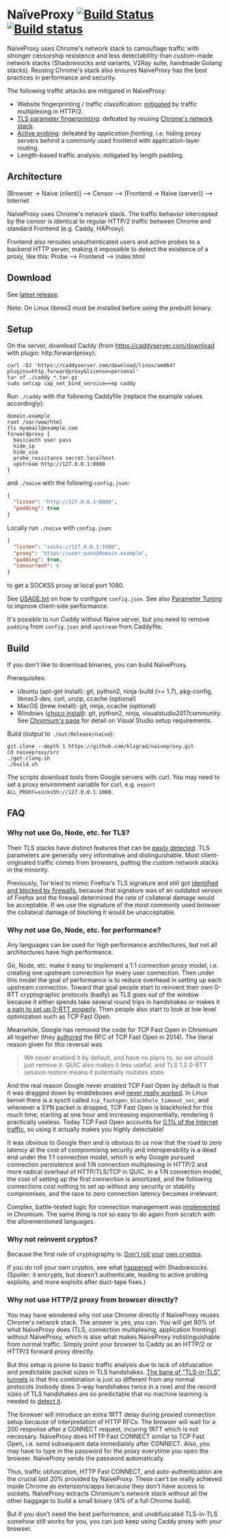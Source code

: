 # NaïveProxy [![Build Status](https://travis-ci.com/klzgrad/naiveproxy.svg?branch=master)](https://travis-ci.com/klzgrad/naiveproxy) [![Build status](https://ci.appveyor.com/api/projects/status/ohpyaf49baihmxa9?svg=true)](https://ci.appveyor.com/project/klzgrad/naiveproxy)

NaïveProxy uses Chrome's network stack to camouflage traffic with stronger censorship resistence and less detectablility than custom-made network stacks (Shadowsocks and variants, V2Ray suite, handmade Golang stacks). Reusing Chrome's stack also ensures NaïveProxy has the best practices in performance and security.

The following traffic attacks are mitigated in NaïveProxy:

* Website fingerprinting / traffic classification: [mitigated](https://arxiv.org/abs/1707.00641) by traffic multiplexing in HTTP/2.
* [TLS parameter fingerprinting](https://arxiv.org/abs/1607.01639): defeated by reusing [Chrome's network stack](https://www.chromium.org/developers/design-documents/network-stack).
* [Active probing](https://ensa.fi/active-probing/): defeated by *application fronting*, i.e. hiding proxy servers behind a commonly used frontend with application-layer routing.
* Length-based traffic analysis: mitigated by length padding.

## Architecture

[Browser → Naïve (client)] ⟶ Censor ⟶ [Frontend → Naïve (server)] ⟶ Internet

NaïveProxy uses Chrome's network stack. The traffic behavior intercepted by the censor is identical to regular HTTP/2 traffic between Chrome and standard Frontend (e.g. Caddy, HAProxy).

Frontend also reroutes unauthenticated users and active probes to a backend HTTP server, making it impossible to detect the existence of a proxy, like this: Probe ⟶ Frontend ⟶ index.html

## Download

See [latest release](https://github.com/klzgrad/naiveproxy/releases/latest).

Note: On Linux libnss3 must be installed before using the prebuilt binary.

## Setup

On the server, download Caddy (from https://caddyserver.com/download with plugin: http.forwardproxy):
```
curl -OJ 'https://caddyserver.com/download/linux/amd64?plugins=http.forwardproxy&license=personal'
tar xf ./caddy_*.tar.gz
sudo setcap cap_net_bind_service=+ep caddy
```

Run `./caddy` with the following Caddyfile (replace the example values accordingly):
```
domain.example
root /var/www/html
tls myemail@example.com
forwardproxy {
  basicauth user pass
  hide_ip
  hide_via
  probe_resistance secret.localhost
  upstream http://127.0.0.1:8080
}
```

and `./naive` with the following `config.json`:
```json
{
  "listen": "http://127.0.0.1:8080",
  "padding": true
}
```

Locally run `./naive` with `config.json`:
```json
{
  "listen": "socks://127.0.0.1:1080",
  "proxy": "https://user:pass@domain.example",
  "padding": true,
  "concurrent": 6
}
```
to get a SOCKS5 proxy at local port 1080.

See [USAGE.txt](https://github.com/klzgrad/naiveproxy/blob/master/USAGE.txt) on how to configure `config.json`. See also [Parameter Tuning](https://github.com/klzgrad/naiveproxy/wiki/Parameter-Tuning) to improve client-side performance.

It's possible to run Caddy without Naive server, but you need to remove `padding` from `config.json` and `upstream` from Caddyfile.

## Build

If you don't like to download binaries, you can build NaïveProxy.

Prerequisites:
* Ubuntu (apt-get install): git, python2, ninja-build (>= 1.7), pkg-config, libnss3-dev, curl, unzip, ccache (optional)
* MacOS (brew install): git, ninja, ccache (optional)
* Windows ([choco install](https://chocolatey.org/)): git, python2, ninja, visualstudio2017community. See [Chromium's page](https://chromium.googlesource.com/chromium/src/+/master/docs/windows_build_instructions.md#Visual-Studio) for detail on Visual Studio setup requirements.

Build (output to `./out/Release/naive`):
```
git clone --depth 1 https://github.com/klzgrad/naiveproxy.git
cd naiveproxy/src
./get-clang.sh
./build.sh
```
The scripts download tools from Google servers with curl. You may need to set a proxy environment variable for curl, e.g. `export ALL_PROXY=socks5h://127.0.0.1:1080`.

## FAQ

### Why not use Go, Node, etc. for TLS?

Their TLS stacks have distinct features that can be [easily detected](https://arxiv.org/abs/1607.01639). TLS parameters are generally very informative and distinguishable. Most client-originated traffic comes from browsers, putting the custom network stacks in the minority.

Previously, Tor tried to mimic Firefox's TLS signature and still got [identified and blocked by firewalls](https://groups.google.com/d/msg/traffic-obf/BpFSCVgi5rs/nCqNwoeRKQAJ), because that signature was of an outdated version of Firefox and the firewall determined the rate of collateral damage would be acceptable. If we use the signature of the most commonly used browser the collateral damage of blocking it would be unacceptable.

### Why not use Go, Node, etc. for performance?

Any languages can be used for high performance architectures, but not all architectures have high performance.

Go, Node, etc. make it easy to implement a 1:1 connection proxy model, i.e. creating one upstream connection for every user connection. Then under this model the goal of performance is to reduce overhead in setting up each upstream connection. Toward that goal people start to reinvent their own 0-RTT cryptographic protocols (badly) as TLS goes out of the window because it either spends take several round trips in handshakes or makes it [a pain to set up 0-RTT properly](https://tools.ietf.org/html/rfc8446#section-8). Then people also start to look at low level optimization such as TCP Fast Open.

Meanwhile, Google has removed the code for TCP Fast Open in Chromium all together (they [authored](https://tools.ietf.org/html/rfc7413) the RFC of TCP Fast Open in 2014). The literal reason given for this reversal was

> We never enabled it by default, and have no plans to, so we should just remove it.  QUIC also makes it less useful, and TLS 1.2 0-RTT session restore means it potentially mutates state.

And the real reason Google never enabled TCP Fast Open by default is that it was dragged down by middleboxes and [never really worked](https://blog.donatas.net/blog/2017/03/09/tfo/). In Linux kernel there is a sysctl called `tcp_fastopen_blackhole_timeout_sec`, and whenever a SYN packet is dropped, TCP Fast Open is blackholed for this much time, starting at one hour and increasing exponentially, rendering it practically useless. Today TCP Fast Open accounts for [0.1% of the Internet traffic](https://ieeexplore.ieee.org/document/8303960/), so using it actually makes you highly detectable!

It was obvious to Google then and is obvious to us now that the road to zero latency at the cost of compromising security and interoperability is a dead end under the 1:1 connection model, which is why Google pursued connection persistence and 1:N connection multiplexing in HTTP/2 and more radical overhaul of HTTP/TLS/TCP in QUIC. In a 1:N connection model, the cost of setting up the first connection is amortized, and the following connections cost nothing to set up without any security or stability compromises, and the race to zero connection latency becomes irrelevant.

Complex, battle-tested logic for connection management was [implemented](https://web.archive.org/web/20161222115511/https://insouciant.org/tech/connection-management-in-chromium/) in Chromium. The same thing is not so easy to do again from scratch with the aforementioned languages.

### Why not reinvent cryptos?

Because the first rule of cryptography is: [Don't roll your](http://loup-vaillant.fr/articles/rolling-your-own-crypto) [own cryptos](https://security.stackexchange.com/questions/18197/why-shouldnt-we-roll-our-own).

If you do roll your own cryptos, see what [happened](https://groups.google.com/d/msg/traffic-obf/CWO0peBJLGc/Py-clLSTBwAJ) with Shadowsocks. (Spoiler: it encrypts, but doesn't authenticate, leading to active probing exploits, and more exploits after duct-tape fixes.)

### Why not use HTTP/2 proxy from browser directly?

You may have wondered why not use Chrome directly if NaïveProxy reuses Chrome's network stack. The answer is yes, you can. You will get 80% of what NaïveProxy does (TLS, connection multiplexing, application fronting) without NaïveProxy, which is also what makes NaïveProxy indistinguishable from normal traffic. Simply point your browser to Caddy as an HTTP/2 or HTTP/3 forward proxy directly.

But this setup is prone to basic traffic analysis due to lack of obfuscation and predictable packet sizes in TLS handshakes. [The bane of "TLS-in-TLS" tunnels](http://blog.zorinaq.com/my-experience-with-the-great-firewall-of-china/) is that this combination is just so different from any normal protocols (nobody does 3-way handshakes twice in a row) and the record sizes of TLS handshakes are so predictable that no machine learning is needed to [detect it](https://github.com/shadowsocks/shadowsocks-org/issues/86#issuecomment-362809854).

The browser will introduce an extra 1RTT delay during proxied connection setup because of interpretation of HTTP RFCs. The browser will wait for a 200 response after a CONNECT request, incuring 1RTT which is not necessary. NaïveProxy does HTTP Fast CONNECT similar to TCP Fast Open, i.e. send subsequent data immediately after CONNECT. Also, you may have to type in the password for the proxy everytime you open the browser. NaïveProxy sends the password automatically.

Thus, traffic obfuscation, HTTP Fast CONNECT, and auto-authentication are the crucial last 20% provided by NaïveProxy. These can't be really achieved inside Chrome as extensions/apps because they don't have access to sockets. NaïveProxy extracts Chromium's network stack without all the other baggage to build a small binary (4% of a full Chrome build).

But if you don't need the best performance, and unobfuscated TLS-in-TLS somehow still works for you, you can just keep using Caddy proxy with your browser.
